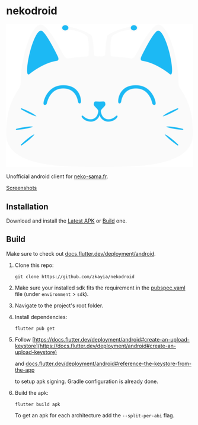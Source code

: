 # nekodroid

![Demo animation](assets/images/nekodroid_logo_regular.svg "Demo animation")

Unofficial android client for [neko-sama.fr](https://neko-sama.fr).

[Screenshots](screenshots/ "Screenshots")

## Installation

Download and install the [Latest APK](https://github.com/zkayia/nekodroid/releases/latest) or [Build](#Build) one.

## Build

Make sure to check out [docs.flutter.dev/deployment/android](https://docs.flutter.dev/deployment/android).

1. Clone this repo:
   ```
   git clone https://github.com/zkayia/nekodroid
   ```

2. Make sure your installed sdk fits the requirement in the [pubspec.yaml](pubspec.yaml) file (under `environment` > `sdk`).

3. Navigate to the project's root folder.

4. Install dependencies:
   ```
   flutter pub get
   ```

5. Follow
    [https://docs.flutter.dev/deployment/android#create-an-upload-keystore](https://docs.flutter.dev/deployment/android#create-an-upload-keystore)

   and
	  [docs.flutter.dev/deployment/android#reference-the-keystore-from-the-app](https://docs.flutter.dev/deployment/android#reference-the-keystore-from-the-app)

	 to setup apk signing.
	 Gradle configuration is already done.

6. Build the apk:
   ```
   flutter build apk
   ```
   To get an apk for each architecture add the `--split-per-abi` flag.